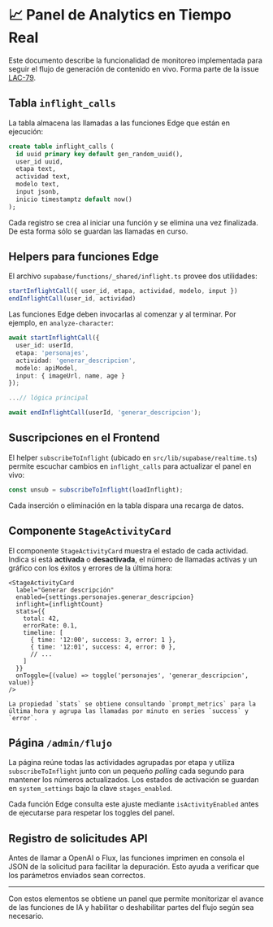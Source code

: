 # 📈 Panel de Analytics en Tiempo Real

Este documento describe la funcionalidad de monitoreo implementada para seguir el flujo de generación de contenido en vivo. Forma parte de la issue [LAC-79](https://linear.app/lacuenteria/issue/LAC-79/analytics-irt).

## Tabla `inflight_calls`

La tabla almacena las llamadas a las funciones Edge que están en ejecución:

```sql
create table inflight_calls (
  id uuid primary key default gen_random_uuid(),
  user_id uuid,
  etapa text,
  actividad text,
  modelo text,
  input jsonb,
  inicio timestamptz default now()
);
```

Cada registro se crea al iniciar una función y se elimina una vez finalizada. De esta forma sólo se guardan las llamadas en curso.

## Helpers para funciones Edge

El archivo `supabase/functions/_shared/inflight.ts` provee dos utilidades:

```ts
startInflightCall({ user_id, etapa, actividad, modelo, input })
endInflightCall(user_id, actividad)
```

Las funciones Edge deben invocarlas al comenzar y al terminar. Por ejemplo, en `analyze-character`:

```ts
await startInflightCall({
  user_id: userId,
  etapa: 'personajes',
  actividad: 'generar_descripcion',
  modelo: apiModel,
  input: { imageUrl, name, age }
});

...// lógica principal

await endInflightCall(userId, 'generar_descripcion');
```

## Suscripciones en el Frontend

El helper `subscribeToInflight` (ubicado en `src/lib/supabase/realtime.ts`) permite escuchar cambios en `inflight_calls` para actualizar el panel en vivo:

```ts
const unsub = subscribeToInflight(loadInflight);
```

Cada inserción o eliminación en la tabla dispara una recarga de datos.

## Componente `StageActivityCard`

El componente `StageActivityCard` muestra el estado de cada actividad. Indica si está **activada** o **desactivada**, el número de llamadas activas y un gráfico con los éxitos y errores de la última hora:

```tsx
<StageActivityCard
  label="Generar descripción"
  enabled={settings.personajes.generar_descripcion}
  inflight={inflightCount}
  stats={{
    total: 42,
    errorRate: 0.1,
    timeline: [
      { time: '12:00', success: 3, error: 1 },
      { time: '12:01', success: 4, error: 0 },
      // ...
    ]
  }}
  onToggle={(value) => toggle('personajes', 'generar_descripcion', value)}
/>

La propiedad `stats` se obtiene consultando `prompt_metrics` para la última hora y agrupa las llamadas por minuto en series `success` y `error`.
```

## Página `/admin/flujo`

La página reúne todas las actividades agrupadas por etapa y utiliza `subscribeToInflight` junto con un pequeño _polling_ cada segundo para mantener los números actualizados. Los estados de activación se guardan en `system_settings` bajo la clave `stages_enabled`.

Cada función Edge consulta este ajuste mediante `isActivityEnabled` antes de ejecutarse para respetar los toggles del panel.

## Registro de solicitudes API

Antes de llamar a OpenAI o Flux, las funciones imprimen en consola el JSON de la solicitud para facilitar la depuración. Esto ayuda a verificar que los parámetros enviados sean correctos.

---

Con estos elementos se obtiene un panel que permite monitorizar el avance de las funciones de IA y habilitar o deshabilitar partes del flujo según sea necesario.
